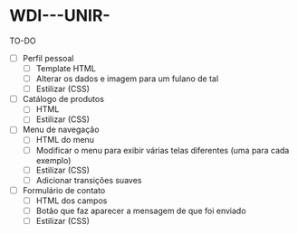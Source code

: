 # WDI---UNIR-
TO-DO

- [ ] Perfil pessoal
  - [ ] Template HTML
  - [ ] Alterar os dados e imagem para um fulano de tal
  - [ ] Estilizar (CSS)
  
- [ ] Catálogo de produtos
  - [ ] HTML
  - [ ] Estilizar (CSS)
  
- [ ] Menu de navegação
  - [ ] HTML do menu
  - [ ] Modificar o menu para exibir várias telas diferentes (uma para cada exemplo)
  - [ ] Estilizar (CSS)
  - [ ] Adicionar transições suaves
  
- [ ] Formulário de contato
  - [ ] HTML dos campos
  - [ ] Botão que faz aparecer a mensagem de que foi enviado
  - [ ] Estilizar (CSS)
